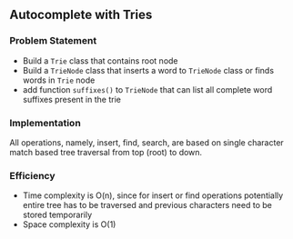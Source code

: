 ## Autocomplete with Tries

### Problem Statement

* Build a `Trie` class that contains root node
* Build a `TrieNode` class that inserts a word to `TrieNode` class or finds words in `Trie` node
* add function `suffixes()` to `TrieNode` that can list all complete word suffixes present in the trie

### Implementation

All operations, namely, insert, find, search, are based on single character match based tree traversal from top (root) to down.

### Efficiency

* Time complexity is O(n), since for insert or find operations potentially entire tree has to be traversed and previous characters need to be stored temporarily
* Space complexity is O(1)